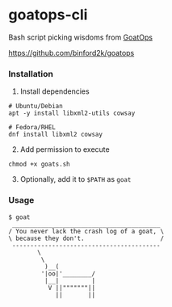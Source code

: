 # goatops-cli
Bash script picking wisdoms from [GoatOps](https://goatops.com) 

https://github.com/binford2k/goatops

### Installation
1. Install dependencies
```
# Ubuntu/Debian
apt -y install libxml2-utils cowsay

# Fedora/RHEL
dnf install libxml2 cowsay 
```
2. Add permission to execute
```
chmod +x goats.sh
```
3. Optionally, add it to `$PATH` as `goat`

### Usage
```
$ goat
 _________________________________________
/ You never lack the crash log of a goat, \
\ because they don't.                     /
 -----------------------------------------
        \
         \
          )__(
         '|oo|'________/
          |__|         |
           V ||"""""""||
             ||       ||

```
